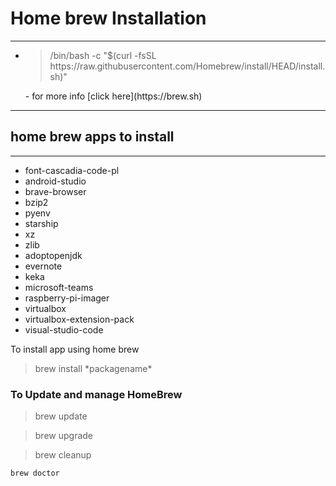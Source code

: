 # Home brew Installation
----------------------------------------------------------
- <blockquote>/bin/bash -c "$(curl -fsSL https://raw.githubusercontent.com/Homebrew/install/HEAD/install.sh)"</blockquote>
    - for more info [click here](https://brew.sh)

-------------------------------------------------
## **home brew apps to install**
--------------------------------

- font-cascadia-code-pl
- android-studio
- brave-browser
- bzip2
- pyenv
- starship
- xz
- zlib
- adoptopenjdk
- evernote
- keka
- microsoft-teams
- raspberry-pi-imager
- virtualbox
- virtualbox-extension-pack
- visual-studio-code

<p> To install app using home brew
<blockquote>brew install *packagename* </blockquote>
</p>

### To Update and manage HomeBrew
<p>
<blockquote>brew update</blockquote>
<blockquote>brew upgrade</blockquote>
<blockquote>brew cleanup</blockquote>
<code>brew doctor</code>
</p>

